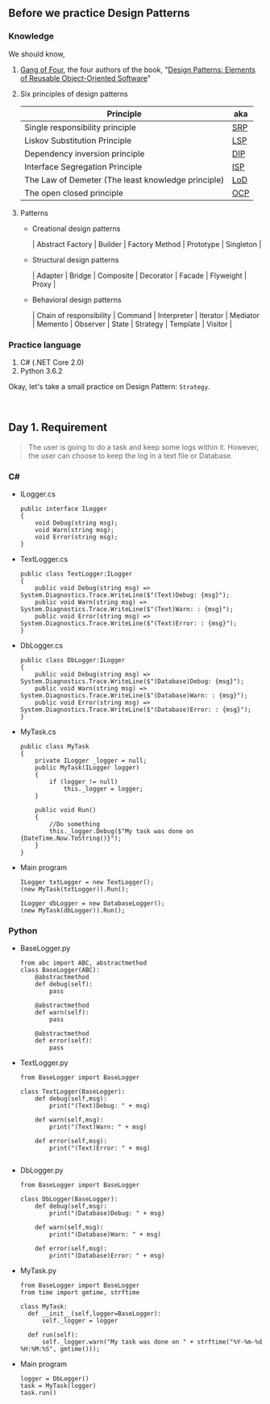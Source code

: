 ## Before we practice Design Patterns

### Knowledge

We should know,

1. [Gang of Four](http://wiki.c2.com/?GangOfFour), the four authors of the book, "[Design Patterns: Elements of Reusable Object-Oriented Software](https://en.wikipedia.org/wiki/Design_Patterns)"

2. Six principles of design patterns

   | <center>Principle</center> |  <center>aka</center>  |
   |:---------------------------------------------------|:----|
   | Single responsibility principle                    | [SRP](https://en.wikipedia.org/wiki/Single_responsibility_principle) |
   | Liskov Substitution Principle                      | [LSP](https://en.wikipedia.org/wiki/Liskov_substitution_principle) |
   | Dependency inversion principle                     | [DIP](https://en.wikipedia.org/wiki/Dependency_inversion_principle) |
   | Interface Segregation Principle                    | [ISP](https://en.wikipedia.org/wiki/Interface_segregation_principle) |
   | The Law of Demeter (The least knowledge principle) | [LoD](https://en.wikipedia.org/wiki/Law_of_Demeter) |
   | The open closed principle                          | [OCP](https://en.wikipedia.org/wiki/Open/closed_principle) |

3. Patterns

   * Creational design patterns

     | Abstract Factory | Builder | Factory Method | Prototype | Singleton |
      
   * Structural design patterns

     | Adapter | Bridge | Composite | Decorator | Facade | Flyweight | Proxy |

   * Behavioral design patterns

     | Chain of responsibility | Command | Interpreter | Iterator | Mediator | Memento | Observer | State | Strategy | Template | Visitor |


### Practice language

1. C# (.NET Core 2.0)
2. Python 3.6.2


Okay, let's take a small practice on Design Pattern: `Strategy`.


<br />

## Day 1. Requirement

> The user is going to do a task and keep some logs within it. 
> However, the user can choose to keep the log in a text file or Database. 


### C#

* ILogger.cs

  ```
  public interface ILogger
  {
      void Debug(string msg);
      void Warn(string msg);
      void Error(string msg);
  }
  ```

* TextLogger.cs

  ```
  public class TextLogger:ILogger
  {
      public void Debug(string msg) => System.Diagnostics.Trace.WriteLine($"(Text)Debug: {msg}");
      public void Warn(string msg) => System.Diagnostics.Trace.WriteLine($"(Text)Warn: : {msg}");
      public void Error(string msg) => System.Diagnostics.Trace.WriteLine($"(Text)Error: : {msg}");
  }
  ```

* DbLogger.cs

  ```
  public class DbLogger:ILogger
  {
      public void Debug(string msg) => System.Diagnostics.Trace.WriteLine($"(Database)Debug: {msg}");
      public void Warn(string msg) => System.Diagnostics.Trace.WriteLine($"(Database)Warn: : {msg}");
      public void Error(string msg) => System.Diagnostics.Trace.WriteLine($"(Database)Error: : {msg}");
  }
  ```

* MyTask.cs

  ```
  public class MyTask
  {
      private ILogger _logger = null;
      public MyTask(ILogger logger)
      {
          if (logger != null)
              this._logger = logger;
      }

      public void Run()
      {
          //Do something
          this._logger.Debug($"My task was done on {DateTime.Now.ToString()}");
      }
  }
  ```


* Main program

  ```
  ILogger txtLogger = new TextLogger();
  (new MyTask(txtLogger)).Run();
  
  ILogger dbLogger = new DatabaseLogger();
  (new MyTask(dbLogger)).Run();
  ```



### Python

* BaseLogger.py

  ```
  from abc import ABC, abstractmethod
  class BaseLogger(ABC):
      @abstractmethod
      def debug(self):
          pass

      @abstractmethod
      def warn(self):
          pass

      @abstractmethod
      def error(self):
          pass
  ```

* TextLogger.py

  ```
  from BaseLogger import BaseLogger

  class TextLogger(BaseLogger):
      def debug(self,msg):
          print("(Text)Debug: " + msg)

      def warn(self,msg):
          print("(Text)Warn: " + msg)

      def error(self,msg):
          print("(Text)Error: " + msg)
          
  ```

* DbLogger.py

  ```
  from BaseLogger import BaseLogger

  class DbLogger(BaseLogger):
      def debug(self,msg):
          print("(Database)Debug: " + msg)

      def warn(self,msg):
          print("(Database)Warn: " + msg)

      def error(self,msg):
          print("(Database)Error: " + msg)
  ```  

* MyTask.py

  ```
  from BaseLogger import BaseLogger
  from time import gmtime, strftime

  class MyTask:
    def __init__(self,logger=BaseLogger):
        self._logger = logger

    def run(self):
        self._logger.warn("My task was done on " + strftime("%Y-%m-%d %H:%M:%S", gmtime()));

  ```

* Main program

  ```
  logger = DbLogger()
  task = MyTask(logger)
  task.run()
  ```